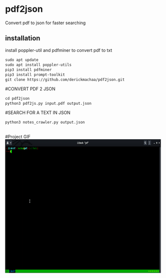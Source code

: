 # pdf2json
Convert pdf to json for faster searching
## installation 
install poppler-util and pdfminer to convert pdf to txt
```
sudo apt update
sudo apt install poppler-utils
pip3 install pdfminer 
pip3 install prompt-toolkit
git clone https://github.com/derickmachaa/pdf2json.git
```
#CONVERT PDF 2 JSON 
```
cd pdf2json
python3 pdf2js.py input.pdf output.json
```

#SEARCH FOR A TEXT IN JSON
```
python3 notes_crawler.py output.json
```
</br>
#Project GIF
<img src="./output.gif" alt="My Project GIF" width="800" height="433">

